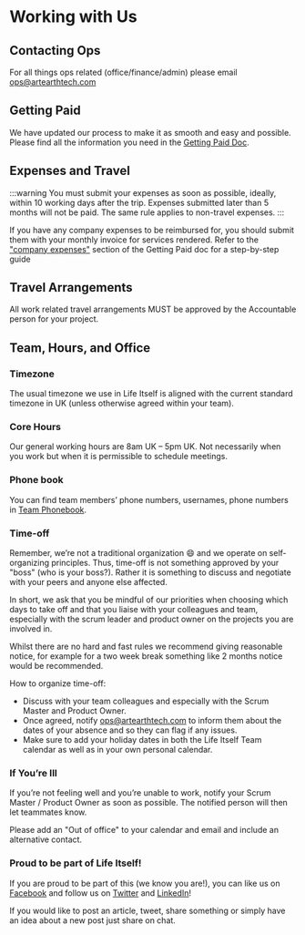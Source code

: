 # Working with Us

## Contacting Ops

For all things ops related (office/finance/admin) please email ops@artearthtech.com

## Getting Paid

We have updated our process to make it as smooth and easy and possible. Please find all the information you need in the [Getting Paid Doc](https://docs.google.com/document/d/1e8ZRmp-VKd1D6RkFUOsYf2GSzI4XksyBjBiXKWfzBH0/edit).

## Expenses and Travel

:::warning
You must submit your expenses as soon as possible, ideally, within 10 working days after the trip. Expenses submitted later than 5 months will not be paid. The same rule applies to non-travel expenses.
:::

If you have any company expenses to be reimbursed for, you should submit them with your monthly invoice for services rendered. Refer to the ["company expenses"](https://docs.google.com/document/d/1e8ZRmp-VKd1D6RkFUOsYf2GSzI4XksyBjBiXKWfzBH0/edit#heading=h.vjm5jslkozc) section of the Getting Paid doc for a step-by-step guide


## Travel Arrangements

All work related travel arrangements MUST be approved by the Accountable person for your project.


## Team, Hours, and Office

### Timezone

The usual timezone we use in Life Itself is aligned with the current standard timezone in UK (unless otherwise agreed within your team).

### Core Hours

Our general working hours are 8am UK – 5pm UK. Not necessarily when you work but when it is permissible to schedule meetings.

### Phone book

You can find team members’ phone numbers, usernames, phone numbers in [Team Phonebook](https://docs.google.com/spreadsheets/d/1B-1PkWZZRrNJZMsfYaJwI07Aq8vtMmFG5cmcZNQ21EY/edit#gid=0).

### Time-off

Remember, we’re not a traditional organization 😄 and we operate on self-organizing principles. Thus, time-off is not something approved by your "boss" (who is your boss?). Rather it is something to discuss and negotiate with your peers and anyone else affected.

In short, we ask that you be mindful of our priorities when choosing which days to take off and that you liaise with your colleagues and team, especially with the scrum leader and product owner on the projects you are involved in.

Whilst there are no hard and fast rules we recommend giving reasonable notice, for example for a two week break something like 2 months notice would be recommended.

How to organize time-off:

* Discuss with your team colleagues and especially with the Scrum Master and Product Owner.
* Once agreed, notify ops@artearthtech.com to inform them about the dates of your absence and so they can flag if any issues.
* Make sure to add your holiday dates in both the Life Itself Team calendar as well as in your own personal calendar.

### If You’re Ill

If you’re not feeling well and you’re unable to work, notify your Scrum Master / Product Owner as soon as possible. The notified person will then let teammates know.

Please add an "Out of office" to your calendar and email and include an alternative contact.

### Proud to be part of Life Itself!

If you are proud to be part of this (we know you are!), you can like us on [Facebook](https://www.facebook.com/artearthtech/) and follow us on [Twitter](https://twitter.com/ArtEarthTech) and [LinkedIn](https://uk.linkedin.com/company/art-earth-tech-limited)!

If you would like to post an article, tweet, share something or simply have an idea about a new post just share on chat.
